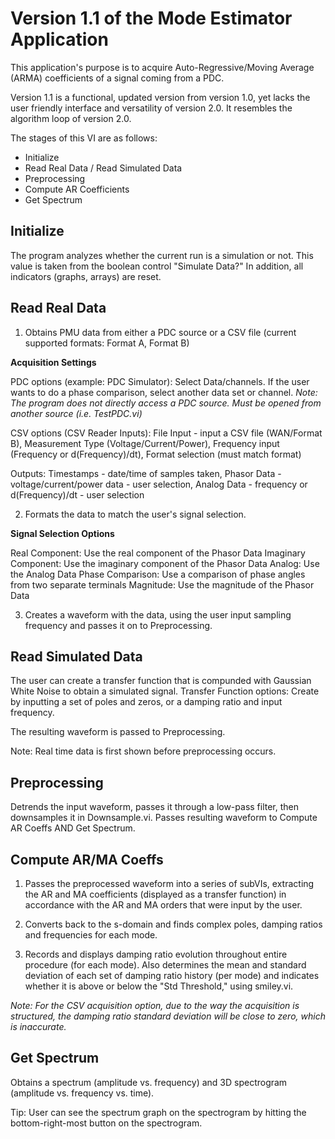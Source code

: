 # Version 1.1 of the Mode Estimator Application

This application's purpose is to acquire Auto-Regressive/Moving Average (ARMA) coefficients of a signal coming from a PDC.

Version 1.1 is a functional, updated version from version 1.0, yet lacks the user friendly interface and versatility of version 2.0.
It resembles the algorithm loop of version 2.0.

The stages of this VI are as follows:

-    Initialize
-    Read Real Data / Read Simulated Data
-    Preprocessing
-    Compute AR Coefficients
-    Get Spectrum


## Initialize

The program analyzes whether the current run is a simulation or not. This value is taken from the boolean control "Simulate Data?"
In addition, all indicators (graphs, arrays) are reset.

## Read Real Data

1. Obtains PMU data from either a PDC source or a CSV file (current supported formats: Format A, Format B)

**Acquisition Settings**

PDC options (example: PDC Simulator): Select Data/channels. If the user wants to do a phase comparison, select another data set or 
channel. *Note: The program does not directly access a PDC source. Must be opened from another source (i.e. TestPDC.vi)*

CSV options (CSV Reader Inputs): File Input - input a CSV file (WAN/Format B), Measurement Type (Voltage/Current/Power), Frequency input
(Frequency or d(Frequency)/dt), Format selection (must match format)

Outputs: Timestamps - date/time of samples taken, Phasor Data - voltage/current/power data - user selection, Analog Data -
frequency or d(Frequency)/dt - user selection


2. Formats the data to match the user's signal selection.

**Signal Selection Options**

Real Component: Use the real component of the Phasor Data
Imaginary Component: Use the imaginary component of the Phasor Data
Analog: Use the Analog Data
Phase Comparison: Use a comparison of phase angles from two separate terminals
Magnitude: Use the magnitude of the Phasor Data


3. Creates a waveform with the data, using the user input sampling frequency and passes it on to Preprocessing.

## Read Simulated Data

The user can create a transfer function that is compunded with Gaussian White Noise to obtain a simulated signal.
Transfer Function options: Create by inputting a set of poles and zeros, or a damping ratio and input frequency.

The resulting waveform is passed to Preprocessing.

Note: Real time data is first shown before preprocessing occurs.
## Preprocessing

Detrends the input waveform, passes it through a low-pass filter, then downsamples it in Downsample.vi. Passes resulting waveform
to Compute AR Coeffs AND Get Spectrum.

## Compute AR/MA Coeffs

1. Passes the preprocessed waveform into a series of subVIs, extracting the AR and MA coefficients (displayed as a transfer function) in accordance with the AR and MA orders that were input by the user.

2. Converts back to the s-domain and finds complex poles, damping ratios and frequencies for each mode.

3. Records and displays damping ratio evolution throughout entire procedure (for each mode). Also determines the mean and standard deviation of each set of damping ratio history (per mode) and indicates whether it is above or below the "Std Threshold," using smiley.vi.

*Note: For the CSV acquisition option, due to the way the acquisition is structured, the damping ratio standard deviation will be close
to zero, which is inaccurate.*

## Get Spectrum

Obtains a spectrum (amplitude vs. frequency) and 3D spectrogram (amplitude vs. frequency vs. time).

Tip: User can see the spectrum graph on the spectrogram by hitting the bottom-right-most button on the spectrogram.


